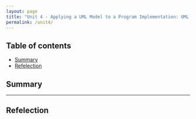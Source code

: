 ```yaml
---
layout: page
title: "Unit 4 - Applying a UML Model to a Program Implementation: UML in Practice"
permalink: /unit4/
---
```


## Table of contents
- [Summary](#summary)
- [Refelection](#refelection)


## Summary





---

## Refelection
